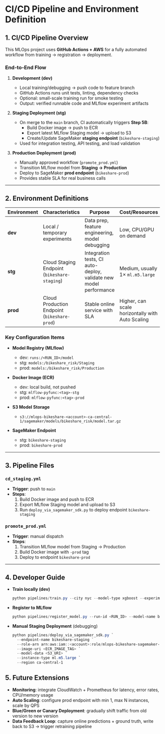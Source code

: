 
# CI/CD Pipeline and Environment Definition

## 1. CI/CD Pipeline Overview

This MLOps project uses **GitHub Actions + AWS** for a fully automated workflow from training → registration → deployment.

### End-to-End Flow

1. **Development (dev)**
   - Local training/debugging → push code to feature branch  
   - GitHub Actions runs unit tests, linting, dependency checks  
   - Optional: small-scale training run for smoke testing  
   - Output: verified runnable code and MLflow experiment artifacts  

2. **Staging Deployment (stg)**
   - On merge to the `main` branch, CI automatically triggers **Step 5B**:  
     - Build Docker image → push to ECR  
     - Export latest MLflow Staging model → upload to S3  
     - Create/Update SageMaker **staging endpoint** (`bikeshare-staging`)  
   - Used for integration testing, API testing, and load validation  

3. **Production Deployment (prod)**
   - Manually approved workflow (`promote_prod.yml`)  
   - Transition MLflow model from **Staging → Production**  
   - Deploy to SageMaker **prod endpoint** (`bikeshare-prod`)  
   - Provides stable SLA for real business calls  

---

## 2. Environment Definitions

| Environment | Characteristics | Purpose | Cost/Resources |
|-------------|----------------|---------|----------------|
| **dev** | Local / temporary experiments | Data prep, feature engineering, model debugging | Low, CPU/GPU on demand |
| **stg** | Cloud Staging Endpoint (`bikeshare-staging`) | Integration tests, CI auto-deploy, validate new model performance | Medium, usually 1× `ml.m5.large` |
| **prod** | Cloud Production Endpoint (`bikeshare-prod`) | Stable online service with SLA | Higher, can scale horizontally with Auto Scaling |

### Key Configuration Items

- **Model Registry (MLflow)**  
  - dev: `runs:/<RUN_ID>/model`  
  - stg: `models:/bikeshare_risk/Staging`  
  - prod: `models:/bikeshare_risk/Production`

- **Docker Image (ECR)**  
  - dev: local build, not pushed  
  - stg: `mlflow-pyfunc:<tag>-stg`  
  - prod: `mlflow-pyfunc:<tag>-prod`

- **S3 Model Storage**  
  - `s3://mlops-bikeshare-<account>-ca-central-1/sagemaker/models/bikeshare_risk/model.tar.gz`

- **SageMaker Endpoint**  
  - stg: `bikeshare-staging`  
  - prod: `bikeshare-prod`

---

## 3. Pipeline Files

### `cd_staging.yml`
- **Trigger**: push to `main`  
- **Steps**:  
  1. Build Docker image and push to ECR  
  2. Export MLflow Staging model and upload to S3  
  3. Run `deploy_via_sagemaker_sdk.py` to deploy endpoint `bikeshare-staging`

### `promote_prod.yml`
- **Trigger**: manual dispatch  
- **Steps**:  
  1. Transition MLflow model from Staging → Production  
  2. Build Docker image with `-prod` tag  
  3. Deploy to endpoint `bikeshare-prod`

---

## 4. Developer Guide

- **Train locally (dev)**  
  ```powershell
  python pipelines/train.py --city nyc --model-type xgboost --experiment dev
  ```

- **Register to MLflow**

  ```powershell
  python pipelines/register_model.py --run-id <RUN_ID> --model-name bikeshare_risk --stage Staging
  ```

- **Manual Staging Deployment** (debugging)

  ```powershell
  python pipelines/deploy_via_sagemaker_sdk.py `
    --endpoint-name bikeshare-staging `
    --role-arn arn:aws:iam::<account>:role/mlops-bikeshare-sagemaker-exec `
    --image-uri <ECR_IMAGE_TAG> `
    --model-data <S3_URI> `
    --instance-type ml.m5.large `
    --region ca-central-1
  ```



## 5. Future Extensions

* **Monitoring**: integrate CloudWatch + Prometheus for latency, error rates, CPU/memory usage
* **Auto Scaling**: configure prod endpoint with min 1, max N instances, scale by QPS
* **Blue/Green or Canary Deployment**: gradually shift traffic from old version to new version
* **Data Feedback Loop**: capture online predictions + ground truth, write back to S3 → trigger retraining pipeline


